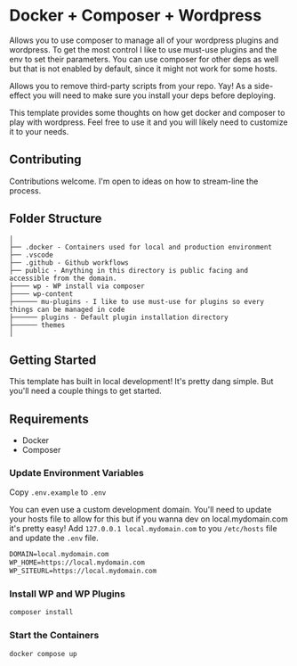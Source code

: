 # Docker + Composer + Wordpress

Allows you to use composer to manage all of your wordpress plugins and wordpress. To get the most control I like to use must-use plugins and the env to set their parameters. You can use composer for other deps as well but that is not enabled by default, since it might not work for some hosts.

Allows you to remove third-party scripts from your repo. Yay! As a side-effect you will need to make sure you install your deps before deploying.

This template provides some thoughts on how get docker and composer to play with wordpress. Feel free to use it and you will likely need to customize it to your needs.

## Contributing

Contributions welcome. I'm open to ideas on how to stream-line the process.

## Folder Structure

    │
    ├── .docker - Containers used for local and production environment
    ├── .vscode
    ├── .github - Github workflows
    ├── public - Anything in this directory is public facing and accessible from the domain.
    ├──── wp - WP install via composer
    ├──── wp-content
    ├────── mu-plugins - I like to use must-use for plugins so every things can be managed in code
    ├────── plugins - Default plugin installation directory
    ├────── themes
    │

## Getting Started

This template has built in local development! It's pretty dang simple. But you'll need a couple things to get started.

## Requirements

* Docker
* Composer

### Update Environment Variables

Copy `.env.example` to `.env`

You can even use a custom development domain. You'll need to update your hosts file to allow for this but if you wanna dev on local.mydomain.com it's pretty easy! Add `127.0.0.1 local.mydomain.com` to you `/etc/hosts` file and update the `.env` file.

```txt
DOMAIN=local.mydomain.com
WP_HOME=https://local.mydomain.com
WP_SITEURL=https://local.mydomain.com
```

### Install WP and WP Plugins

```sh
composer install
```

### Start the Containers

```sh
docker compose up
```
